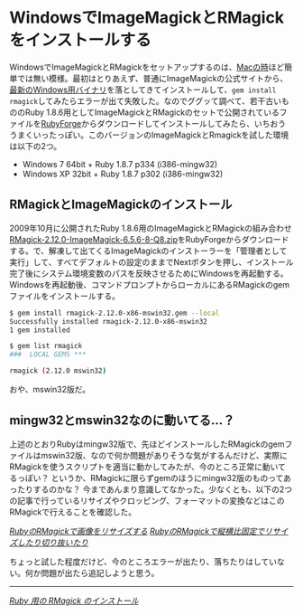# <span>WindowsでImageMagickとRMagickを</span><span>インストールする</span>

WindowsでImageMagickとRMagickをセットアップするのは、[Macの時](/2011/03/20/mac-ruby-imagemagick-rmagick-install)ほど簡単では無い模様。最初はとりあえず、普通にImageMagickの公式サイトから、[最新のWindows用バイナリ](http://www.imagemagick.org/script/binary-releases.php?ImageMagick=5nioftjq617mksng50o7so6an4#windows)を落としてきてインストールして、`gem install rmagick`してみたらエラーが出て失敗した。なのでググッて調べて、若干古いもののRuby 1.8.6用としてImageMagickとRMagickのセットで公開されているファイルを[RubyForge](http://rubyforge.org/frs/?group_id=12&release_id=39888)からダウンロードしてインストールしてみたら、いちおううまくいったっぽい。このバージョンのImageMagickとRmagickを試した環境は以下の2つ。

- Windows 7 64bit + Ruby 1.8.7 p334 (i386-mingw32)
- Windows XP 32bit + Ruby 1.8.7 p302 (i386-mingw32)

<!-- READMORE -->


## RMagickとImageMagickのインストール

2009年10月に公開されたRuby 1.8.6用のImageMagickとRMagickの組み合わせ[RMagick-2.12.0-ImageMagick-6.5.6-8-Q8.zip](http://rubyforge.org/frs/download.php/64917/RMagick-2.12.0-ImageMagick-6.5.6-8-Q8.zip)をRubyForgeからダウンロードする。で、解凍して出てくるImageMagickのインストーラーを「管理者として実行」して、すべてデフォルトの設定のままでNextボタンを押し、インストール完了後にシステム環境変数のパスを反映させるためにWindowsを再起動する。Windowsを再起動後、コマンドプロンプトからローカルにあるRMagickのgemファイルをインストールする。

~~~ sh
$ gem install rmagick-2.12.0-x86-mswin32.gem --local
Successfully installed rmagick-2.12.0-x86-mswin32
1 gem installed
~~~

~~~ sh
$ gem list rmagick
###  LOCAL GEMS ***

rmagick (2.12.0 mswin32)
~~~

おや、mswin32版だ。

## mingw32とmswin32なのに動いてる…？

上述のとおりRubyはmingw32版で、先ほどインストールしたRMagickのgemファイルはmswin32版、なので何か問題がありそうな気がするんだけど、実際にRMagickを使うスクリプトを適当に動かしてみたが、今のところ正常に動いてるっぽい？ というか、RMagickに限らずgemのほうにmingw32版のものってあったりするのかな？ 今まであんまり意識してなかった。少なくとも、以下の2つの記事で行っているリサイズやクロッピング、フォーマットの変換などはこのRMagickで行えることを確認した。

<cite>[RubyのRMagickで画像をリサイズする](/2011/03/21/ruby-rmagick-imagemagick-resize-scale-thumbnail-sample)</cite>
<cite>[RubyのRMagickで縦横比固定でリサイズしたり切り抜いたり](/2011/03/22/ruby-rmagick-imagemagick-resize-crop)</cite>

ちょっと試した程度だけど、今のところエラーが出たり、落ちたりはしていない。何か問題が出たら追記しようと思う。

---

<cite>[Ruby 用の RMagick のインストール](http://www.kkaneko.com/rinkou/ruby/rmagickinstall.html)</cite>

